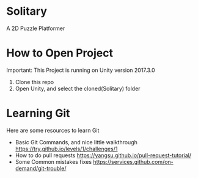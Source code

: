 # Solitary
A 2D Puzzle Platformer 

# How to Open Project
Important: This Project is running on Unity version 2017.3.0
 1. Clone this repo
 2. Open Unity, and select the cloned(Solitary) folder
 
 
# Learning Git
Here are some resources to learn Git

 - Basic Git Commands, and nice little walkthrough https://try.github.io/levels/1/challenges/1
 - How to do pull requests https://yangsu.github.io/pull-request-tutorial/
 - Some Common mistakes fixes https://services.github.com/on-demand/git-trouble/
